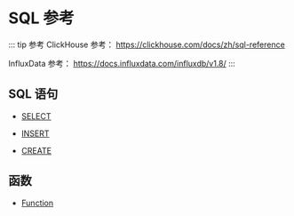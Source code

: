 # SQL 参考

::: tip 参考
ClickHouse 参考： https://clickhouse.com/docs/zh/sql-reference

InfluxData 参考： https://docs.influxdata.com/influxdb/v1.8/
:::

## SQL 语句

- [SELECT](./sql/select)

- [INSERT](./sql/insert)

- [CREATE](./sql/create)

## 函数

- [Function](./sql/func)

<!-- ## 时间线管理 -->

<!-- ## 数据表管理 -->

<!-- ## 分片管理 -->

<!-- ## 数据查询 -->

<!-- ## 内置函数 -->